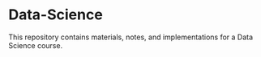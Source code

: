 # Data-Science
This repository contains materials, notes, and implementations for a Data Science course.
